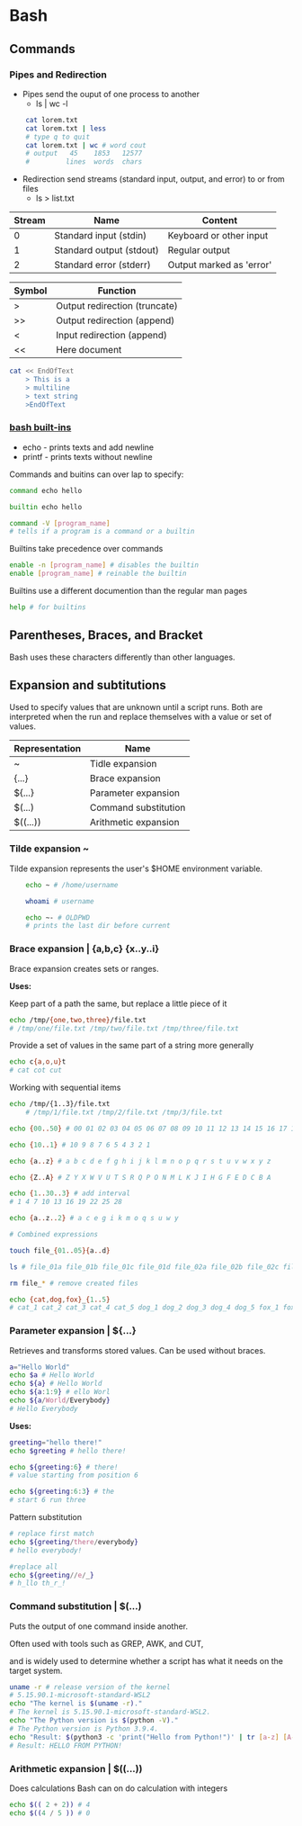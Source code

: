 # Bash

## Commands

### Pipes and Redirection

* Pipes send the ouput of one process to another
  * ls | wc -l

```bash
    cat lorem.txt 
    cat lorem.txt | less
    # type q to quit
    cat lorem.txt | wc # word cout
    # output   45    1853   12577
    #         lines  words  chars
```

* Redirection send streams (standard input, output, and error)
    to or from files
  * ls > list.txt

| Stream | Name     |Content      |
|--------|----------|-------------|
|0|Standard input (stdin) | Keyboard or other input |
|1|Standard output (stdout) | Regular output |
|2| Standard error (stderr) | Output marked as 'error' |

|Symbol | Function |
|-------|---------------|
| > | Output redirection (truncate) |
| >> | Output redirection (append) |
| < | Input redirection (append) |
| << | Here document |

```bash
cat << EndOfText
    > This is a
    > multiline
    > text string
    >EndOfText
```

### [bash built-ins](https://www.gnu.org/software/bash/manual/html_node/Bash-Builtins.html)

* echo - prints texts and add newline
* printf - prints texts without newline

Commands and buitins can over lap to specify:

```bash
command echo hello

builtin echo hello

command -V [program_name] 
# tells if a program is a command or a builtin
```

Builtins take precedence over commands

```bash
enable -n [program_name] # disables the builtin
enable [program_name] # reinable the builtin
```

Builtins use a different documention than the
regular man pages

```bash
help # for builtins

```

## Parentheses, Braces, and Bracket

Bash uses these characters differently than other languages.

## Expansion and subtitutions

Used to specify values that are unknown until a script runs.
Both are interpreted when the run and replace themselves
    with a value or set of values.

| Representation | Name      |
|----------------|-----------|
| ~ | Tidle expansion |
| {...} | Brace expansion |
| ${...} | Parameter expansion |
| $(...) | Command substitution |
| $((...)) | Arithmetic expansion |

### Tilde expansion ~

Tilde expansion represents the user's $HOME environment variable.

```bash
    echo ~ # /home/username

    whoami # username

    echo ~- # OLDPWD 
    # prints the last dir before current
```

### Brace expansion | {a,b,c} {x..y..i}

Brace expansion creates sets or ranges.

**Uses:**

 Keep part of a path the same, but replace a little piece of it

```bash
echo /tmp/{one,two,three}/file.txt
# /tmp/one/file.txt /tmp/two/file.txt /tmp/three/file.txt
```

Provide a set of values in the same part of a string more generally

```bash
echo c{a,o,u}t
# cat cot cut
```

Working with sequential items

```bash
echo /tmp/{1..3}/file.txt
    # /tmp/1/file.txt /tmp/2/file.txt /tmp/3/file.txt

echo {00..50} # 00 01 02 03 04 05 06 07 08 09 10 11 12 13 14 15 16 17 18 19 20 21 22 23 24 25 26 27 28 29 30 31 32 33 34 35 36 37 38 39 40 41 42 43 44 45 46 47 48 49 50

echo {10..1} # 10 9 8 7 6 5 4 3 2 1

echo {a..z} # a b c d e f g h i j k l m n o p q r s t u v w x y z

echo {Z..A} # Z Y X W V U T S R Q P O N M L K J I H G F E D C B A

echo {1..30..3} # add interval
# 1 4 7 10 13 16 19 22 25 28

echo {a..z..2} # a c e g i k m o q s u w y

# Combined expressions 

touch file_{01..05}{a..d}

ls # file_01a file_01b file_01c file_01d file_02a file_02b file_02c file_02d file_03a file_03b file_03c file_03d file_04a file_04b file_04c file_04d file_05a file_05b file_05c file_05d

rm file_* # remove created files

echo {cat,dog,fox}_{1..5}
# cat_1 cat_2 cat_3 cat_4 cat_5 dog_1 dog_2 dog_3 dog_4 dog_5 fox_1 fox_2 fox_3 fox_4 fox_5
```

### Parameter expansion | ${...}

Retrieves and transforms stored values.
Can be used without braces.

```bash
a="Hello World"
echo $a # Hello World
echo ${a} # Hello World
echo ${a:1:9} # ello Worl
echo ${a/World/Everybody} 
# Hello Everybody
```

**Uses:**

```bash
greeting="hello there!"
echo $greeting # hello there!

echo ${greeting:6} # there!
# value starting from position 6

echo ${greeting:6:3} # the
# start 6 run three
```

Pattern substitution

```bash
# replace first match
echo ${greeting/there/everybody} 
# hello everybody!

#replace all
echo ${greeting//e/_} 
# h_llo th_r_!
```

### Command substitution | $(...)

Puts the output of one command inside another.

Often used with tools such as GREP, AWK, and CUT,

and is widely used to determine whether a script has what it needs on the target system.

```bash
uname -r # release version of the kernel
# 5.15.90.1-microsoft-standard-WSL2
echo "The kernel is $(uname -r)."
# The kernel is 5.15.90.1-microsoft-standard-WSL2.
echo "The Python version is $(python -V)."
# The Python version is Python 3.9.4.
echo "Result: $(python3 -c 'print("Hello from Python!")' | tr [a-z] [A-Z])"
# Result: HELLO FROM PYTHON!
```

### Arithmetic expansion | $((...))

Does calculations
Bash can on do calculation with integers

```bash
echo $(( 2 + 2)) # 4
echo $((4 / 5 )) # 0
```
